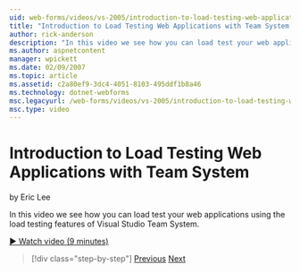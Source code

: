 ```yaml
---
uid: web-forms/videos/vs-2005/introduction-to-load-testing-web-applications-with-team-system
title: "Introduction to Load Testing Web Applications with Team System | Microsoft Docs"
author: rick-anderson
description: "In this video we see how you can load test your web applications using the load testing features of Visual Studio Team System."
ms.author: aspnetcontent
manager: wpickett
ms.date: 02/09/2007
ms.topic: article
ms.assetid: c2a80ef9-3dc4-4051-8103-495ddf1b8a46
ms.technology: dotnet-webforms
msc.legacyurl: /web-forms/videos/vs-2005/introduction-to-load-testing-web-applications-with-team-system
msc.type: video
---
```

Introduction to Load Testing Web Applications with Team System
====================
by Eric Lee

In this video we see how you can load test your web applications using the load testing features of Visual Studio Team System.

[&#9654; Watch video (9 minutes)](https://channel9.msdn.com/Blogs/ASP-NET-Site-Videos/introduction-to-load-testing-web-applications-with-team-system)

> [!div class="step-by-step"]
> [Previous](introduction-to-testing-web-applications-with-team-system.md)
> [Next](introduction-to-manual-testing-with-team-system.md)
